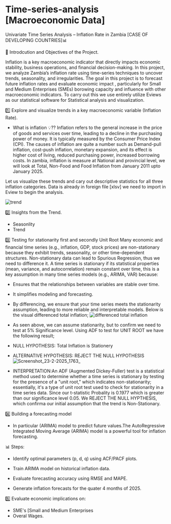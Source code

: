 # Time-series-analysis [Macroeconomic Data]
Univariate Time Series Analysis – Inflation Rate in Zambia [CASE OF DEVELOPING COUNTRIES]📊

📌 Introdcution and Objectives of the Project.

Inflation is a key macroeconomic indicator that directly impacts economic stability, business operations, and financial decision-making. In this project, we analyze Zambia’s inflation rate using time-series techniques to uncover trends, seasonality, and irregularities. The goal in this project is to forecast future inflation rates and evaluate economic impact , particularly for Small and Medium Enterprises (SMEs) borowing capacity and influence with other macroeconomic indicators. To carry out this we use entirely utilize Eviews as our statistical software for Statistical analysis and visualization.

1️⃣ Explore and visualize trends in a key macroeconomic variable (Inflation Rate).
- What is inflation 💡?? Inflation refers to the general increase in the price of goods and services over time, leading to a decline in the purchasing power of money. It is typically measured by the Consumer Price Index (CPI). The causes of inflation are quite a number such as Demand-pull inflation, cost-push inflation, monetary expansion, and its effect is higher cost of living, reduced purchasing power, increased borrowing costs. In zambia, inflation is measure at National and provincial level, we will look at Total, Non-Food and Food Inflation from January 2011 upto January 2025. 

Let us visualize these trends and cary out descriptive statistics for all three inflation categories. Data is already in foreign file [xlsv] we need to import in Eview to begin the analysis.

![trend](https://github.com/user-attachments/assets/7c044b4c-b2ac-4b1c-baa4-6a3a23032b14)


2️⃣ Insights from the Trend.

- Seasonlity
- Trend
  
3️⃣ Testing for stationarity first and secondly Unit Root
Many economic and financial time series (e.g., inflation, GDP, stock prices) are non-stationary because they exhibit trends, seasonality, or other time-dependent structures. Non-stationary data can lead to
Spurious Regression, thus we need to difference it. A time series is stationary if its statistical properties (mean, variance, and autocorrelation) remain constant over time, this is a key assumption in many time series models (e.g., ARIMA, VAR) because:
- Ensures that the relationships between variables are stable over time.
- It simplifies modeling and forecasting.

  
- By differencing, we ensure that your time series meets the stationarity assumption, leading to more reliable and interpretable models. Below is the visual differenced total inflation;
  ![differenced total inflation](https://github.com/user-attachments/assets/8ce139e8-db48-4af6-a264-28f088f888a7)

- As seen above, we can assume stationarity, but to confirm we need to test at 5% Significance level. Using ADF to test for UNIT ROOT we have the following result;
- NULL HYPOTHESIS: Total Inflation is Stationery
- ALTERNATIVE HYPOTHESIS: REJECT THE NULL HYPOTHESIS
![Screenshot_23-2-2025_1763_](https://github.com/user-attachments/assets/b7d85697-c70e-4b2f-a779-e6def6cb9a43)

- INTERPRETATION:An ADF (Augmented Dickey-Fuller) test is a statistical method used to determine whether a time series is stationary by testing for the presence of a "unit root," which indicates non-stationarity; essentially, it's a type of unit root test used to check for stationarity in a time series data. Since our t-statistic Probality is 0.1977 which is greater than our significance level 0.05. We REJECT THE NULL HYPTHESIS, which confirma our initial assumption that the trend is Non-Stationary.

4️⃣ Building a forecasting model
- In particular (ARIMA) model to predict future values.The AutoRegressive Integrated Moving Average (ARIMA) model is a powerful tool for inflation forecasting.

📊 Steps:
- Identify optimal parameters (p, d, q) using ACF/PACF plots.

- Train ARIMA model on historical inflation data.

- Evaluate forecasting accuracy using RMSE and MAPE.

- Generate inflation forecasts for the quater 4 months of 2025.
  
5️⃣ Evaluate economic implications on:
- SME's [Small and Medium Enterprises
- Overal Wages.
